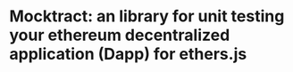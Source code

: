 # Mocktract: an library for unit testing your ethereum decentralized application (Dapp) for ethers.js

